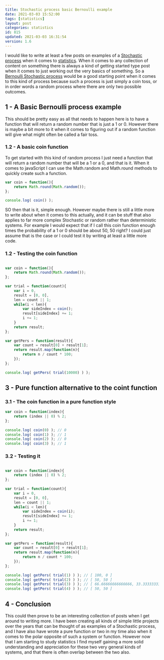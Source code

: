 ```yaml
---
title: Stochastic process basic Bernoulli example
date: 2021-03-03 15:52:00
tags: [statistics]
layout: post
categories: statistics
id: 815
updated: 2021-03-03 16:31:54
version: 1.6
---
```


I would like to write at least a few posts on examples of a [Stochastic process](https://en.wikipedia.org/wiki/Stochastic_process) when it comes to [statistics](https://en.wikipedia.org/wiki/Statistics). When it comes to any collection of content on something there is always a kind of getting started type post when it comes to just working out the very basics of something. So a [Bernoulli Stochastic process](https://en.wikipedia.org/wiki/Bernoulli_process) would be a good starting point when it comes to this kind of process because such a process is just simply a coin toss, or in order words a random process where there are only two possible outcomes.


<!-- more -->

## 1 - A Basic Bernoulli process example

This should be pretty easy as all that needs to happen here is to have a function that will return a random number that is just a 1 or 0. However there is maybe a bit more to it when it comes to figuring out if a random function will give what might often be called a fair toss.

### 1.2 - A basic coin function

To get started with this kind of random process I just need a function that will return a random number that will be a 1 or a 0, and that is it. When it comes to javaScript I can use the Math.random and Math.round methods to quickly create such a function.

```js
var coin = function(){
    return Math.round(Math.random());
};
 
console.log( coin() );
```

SO then that is it, simple enough. However maybe there is still a little more to write about when it comes to this actually, and it can be stuff that also applies to far more complex Stochastic or random rather than deterministic systems. For example I would expect that if I call this coin function enough times the probability of a 1 or 0 should be about 50, 50 right? I could just assume that is the case or I could test it by writing at least a little more code.

### 1.2 - Testing the coin function

```js

var coin = function(){
    return Math.round(Math.random());
};
 
var trial = function(count){
    var i = 0,
    result = [0, 0],
    len = count || 1;
    while(i < len){
        var sideIndex = coin();
        result[sideIndex] += 1;
        i += 1;
    }
    return result;
};
 
var getPers = function(result){
    var count = result[0] + result[1];
    return result.map(function(n){
        return n / count * 100;
    });
};
 
console.log( getPers( trial(10000) ) );
```

## 3 - Pure function alternative to the coint function

### 3.1 - The coin function in a pure function style

```js
var coin = function(index){
    return (index || 0) % 2;
};
 
console.log( coin(0) ); // 0
console.log( coin(1) ); // 1
console.log( coin(2) ); // 0
console.log( coin(3) ); // 1
```

### 3.2 - Testing it

```js

var coin = function(index){
    return (index || 0) % 2;
};
 
var trial = function(count){
    var i = 0,
    result = [0, 0],
    len = count || 1;
    while(i < len){
        var sideIndex = coin(i);
        result[sideIndex] += 1;
        i += 1;
    }
    return result;
};
 
var getPers = function(result){
    var count = result[0] + result[1];
    return result.map(function(n){
        return n / count * 100;
    });
};
 
console.log( getPers( trial(1) ) ); // [ 100, 0 ]
console.log( getPers( trial(2) ) ); // [ 50, 50 ]
console.log( getPers( trial(3) ) ); // [ 66.66666666666666, 33.33333333333333 ]
console.log( getPers( trial(4) ) ); // [ 50, 50 ]
```

## 4 - Conclusion

This could then prove to be an interesting collection of posts when I get around to writing more. I have been creating all kinds of simple little projects over the years that can be thought of as examples of a Stochastic process, and I have also have wrote a pure function or two in my time also when it comes to the polar opposite of such a system or function. However now that I am starting to study statistics I find myself gaining a more solid understanding and appreciation for these two very general kinds of systems, and that there is often overlap between the two also.

